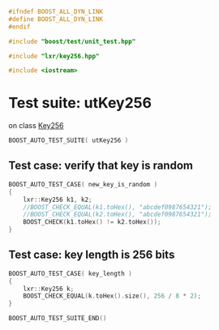 ```cpp
#ifndef BOOST_ALL_DYN_LINK
#define BOOST_ALL_DYN_LINK
#endif

#include "boost/test/unit_test.hpp"

#include "lxr/key256.hpp"

#include <iostream>
````

# Test suite: utKey256

on class [Key256](../src/key256.hpp.md)

```cpp
BOOST_AUTO_TEST_SUITE( utKey256 )
```
## Test case: verify that key is random
```cpp
BOOST_AUTO_TEST_CASE( new_key_is_random )
{
    lxr::Key256 k1, k2;
	//BOOST_CHECK_EQUAL(k1.toHex(), "abcdef0987654321");
	//BOOST_CHECK_EQUAL(k2.toHex(), "abcdef0987654321");
	BOOST_CHECK(k1.toHex() != k2.toHex());
}
```

## Test case: key length is 256 bits
```cpp
BOOST_AUTO_TEST_CASE( key_length )
{
    lxr::Key256 k;
	BOOST_CHECK_EQUAL(k.toHex().size(), 256 / 8 * 2);
}
```

```cpp
BOOST_AUTO_TEST_SUITE_END()
```

